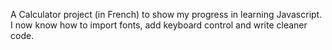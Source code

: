 A Calculator project (in French) to show my progress in learning Javascript.
I now know how to import fonts, add keyboard control and write cleaner code.